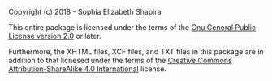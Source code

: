 Copyright (c) 2018 - Sophia Elizabeth Shapira

This entire package is licensed under the terms of the
[Gnu General Public License version 2.0](https://www.gnu.org/licenses/old-licenses/gpl-2.0.en.html)
or later.

Furthermore, the XHTML files, XCF files, and TXT files in this package are in addition to that
licnesed
under the terms of the
[Creative Commons Attribution-ShareAlike 4.0 International](https://creativecommons.org/licenses/by-sa/4.0/) license.
